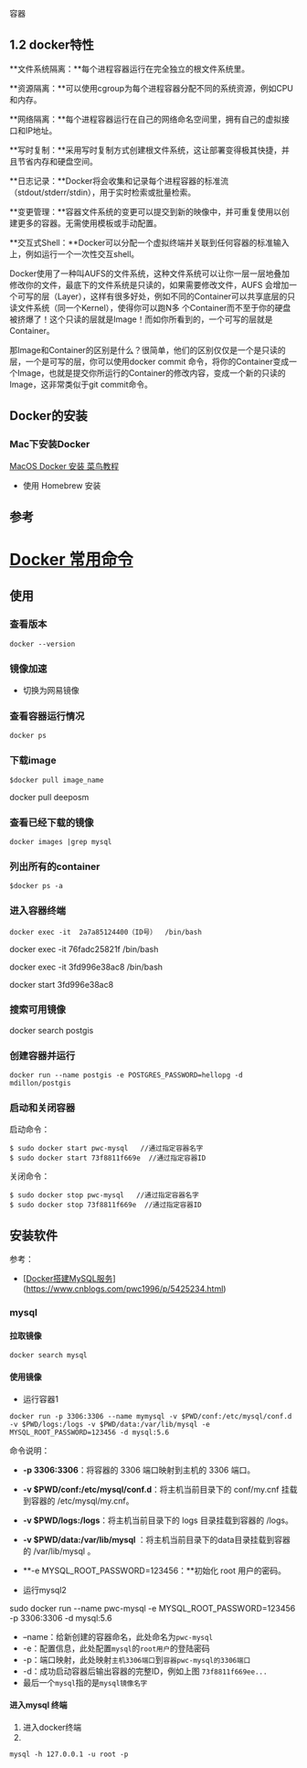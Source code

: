 

容器



## 1.2 docker特性

**文件系统隔离：**每个进程容器运行在完全独立的根文件系统里。

**资源隔离：**可以使用cgroup为每个进程容器分配不同的系统资源，例如CPU和内存。

**网络隔离：**每个进程容器运行在自己的网络命名空间里，拥有自己的虚拟接口和IP地址。

**写时复制：**采用写时复制方式创建根文件系统，这让部署变得极其快捷，并且节省内存和硬盘空间。

**日志记录：**Docker将会收集和记录每个进程容器的标准流（stdout/stderr/stdin），用于实时检索或批量检索。

**变更管理：**容器文件系统的变更可以提交到新的映像中，并可重复使用以创建更多的容器。无需使用模板或手动配置。

**交互式Shell：**Docker可以分配一个虚拟终端并关联到任何容器的标准输入上，例如运行一个一次性交互shell。



Docker使用了一种叫AUFS的文件系统，这种文件系统可以让你一层一层地叠加修改你的文件，最底下的文件系统是只读的，如果需要修改文件，AUFS 会增加一个可写的层（Layer），这样有很多好处，例如不同的Container可以共享底层的只读文件系统（同一个Kernel），使得你可以跑N多 个Container而不至于你的硬盘被挤爆了！这个只读的层就是Image！而如你所看到的，一个可写的层就是Container。

那Image和Container的区别是什么？很简单，他们的区别仅仅是一个是只读的层，一个是可写的层，你可以使用docker commit 命令，将你的Container变成一个Image，也就是提交你所运行的Container的修改内容，变成一个新的只读的Image，这非常类似于git commit命令。 



## Docker的安装

### Mac下安装Docker

[MacOS Docker 安装  菜鸟教程](https://www.runoob.com/docker/macos-docker-install.html)



* 使用 Homebrew 安装



## 参考



# [Docker 常用命令](https://www.cnblogs.com/me115/p/5539047.html)

## 使用

### 查看版本

```shell
docker --version
```

### 镜像加速

* 切换为网易镜像

###  查看容器运行情况

```
docker ps 
```

### 下载image

```
$docker pull image_name
```

docker pull deeposm

### 查看已经下载的镜像

```
docker images |grep mysql

```

### 列出所有的container



```
$docker ps -a 
```

### 进入容器终端

```
docker exec -it  2a7a85124400（ID号）  /bin/bash
```

docker exec -it  76fadc25821f  /bin/bash

docker exec -it 3fd996e38ac8  /bin/bash

docker start 3fd996e38ac8

### 搜索可用镜像

docker search postgis



### 创建容器并运行



```shell
docker run --name postgis -e POSTGRES_PASSWORD=hellopg -d mdillon/postgis
```

### 启动和关闭容器

启动命令：

```
$ sudo docker start pwc-mysql   //通过指定容器名字
$ sudo docker start 73f8811f669e  //通过指定容器ID
```

关闭命令：

```
$ sudo docker stop pwc-mysql   //通过指定容器名字
$ sudo docker stop 73f8811f669e  //通过指定容器ID
```











## 安装软件



参考：

- [[Docker搭建MySQL服务](https://www.cnblogs.com/pwc1996/p/5425234.html)](https://www.cnblogs.com/pwc1996/p/5425234.html)



### mysql

#### 拉取镜像

```shell
docker search mysql
```

#### 使用镜像



* 运行容器1

```shell
docker run -p 3306:3306 --name mymysql -v $PWD/conf:/etc/mysql/conf.d -v $PWD/logs:/logs -v $PWD/data:/var/lib/mysql -e MYSQL_ROOT_PASSWORD=123456 -d mysql:5.6
```



命令说明：

- **-p 3306:3306**：将容器的 3306 端口映射到主机的 3306 端口。
- **-v $PWD/conf:/etc/mysql/conf.d**：将主机当前目录下的 conf/my.cnf 挂载到容器的 /etc/mysql/my.cnf。
- **-v $PWD/logs:/logs**：将主机当前目录下的 logs 目录挂载到容器的 /logs。
- **-v $PWD/data:/var/lib/mysql** ：将主机当前目录下的data目录挂载到容器的 /var/lib/mysql 。
- **-e MYSQL_ROOT_PASSWORD=123456：**初始化 root 用户的密码。



- 运行mysql2

sudo docker run --name pwc-mysql -e MYSQL_ROOT_PASSWORD=123456 -p 3306:3306 -d mysql:5.6



- –name：给新创建的容器命名，此处命名为`pwc-mysql`
- -e：配置信息，此处配置`mysql`的`root用户`的登陆密码
- -p：端口映射，此处映射`主机3306端口`到`容器pwc-mysql的3306端口`
- -d：成功启动容器后输出容器的完整ID，例如上图 `73f8811f669ee...`
- 最后一个`mysql`指的是`mysql镜像名字`



#### 进入mysql 终端

1. 进入docker终端
2. 

```
mysql -h 127.0.0.1 -u root -p 
```

